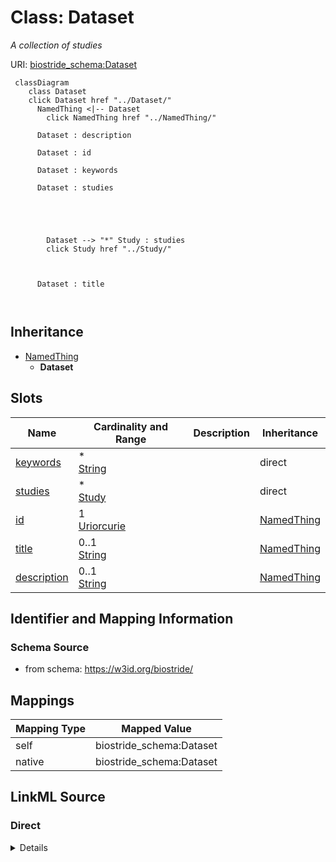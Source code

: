 

# Class: Dataset 


_A collection of studies_





URI: [biostride_schema:Dataset](https://w3id.org/biostride/schema/Dataset)





```mermaid
 classDiagram
    class Dataset
    click Dataset href "../Dataset/"
      NamedThing <|-- Dataset
        click NamedThing href "../NamedThing/"
      
      Dataset : description
        
      Dataset : id
        
      Dataset : keywords
        
      Dataset : studies
        
          
    
        
        
        Dataset --> "*" Study : studies
        click Study href "../Study/"
    

        
      Dataset : title
        
      
```





## Inheritance
* [NamedThing](NamedThing.md)
    * **Dataset**



## Slots

| Name | Cardinality and Range | Description | Inheritance |
| ---  | --- | --- | --- |
| [keywords](keywords.md) | * <br/> [String](String.md) |  | direct |
| [studies](studies.md) | * <br/> [Study](Study.md) |  | direct |
| [id](id.md) | 1 <br/> [Uriorcurie](Uriorcurie.md) |  | [NamedThing](NamedThing.md) |
| [title](title.md) | 0..1 <br/> [String](String.md) |  | [NamedThing](NamedThing.md) |
| [description](description.md) | 0..1 <br/> [String](String.md) |  | [NamedThing](NamedThing.md) |










## Identifier and Mapping Information






### Schema Source


* from schema: https://w3id.org/biostride/




## Mappings

| Mapping Type | Mapped Value |
| ---  | ---  |
| self | biostride_schema:Dataset |
| native | biostride_schema:Dataset |






## LinkML Source

<!-- TODO: investigate https://stackoverflow.com/questions/37606292/how-to-create-tabbed-code-blocks-in-mkdocs-or-sphinx -->

### Direct

<details>
```yaml
name: Dataset
description: A collection of studies
from_schema: https://w3id.org/biostride/
is_a: NamedThing
attributes:
  keywords:
    name: keywords
    from_schema: https://w3id.org/biostride/
    rank: 1000
    domain_of:
    - Dataset
    range: string
    multivalued: true
  studies:
    name: studies
    from_schema: https://w3id.org/biostride/
    rank: 1000
    domain_of:
    - Dataset
    range: Study
    multivalued: true
    inlined: true
    inlined_as_list: true
tree_root: true

```
</details>

### Induced

<details>
```yaml
name: Dataset
description: A collection of studies
from_schema: https://w3id.org/biostride/
is_a: NamedThing
attributes:
  keywords:
    name: keywords
    from_schema: https://w3id.org/biostride/
    rank: 1000
    alias: keywords
    owner: Dataset
    domain_of:
    - Dataset
    range: string
    multivalued: true
  studies:
    name: studies
    from_schema: https://w3id.org/biostride/
    rank: 1000
    alias: studies
    owner: Dataset
    domain_of:
    - Dataset
    range: Study
    multivalued: true
    inlined: true
    inlined_as_list: true
  id:
    name: id
    from_schema: https://w3id.org/biostride/
    rank: 1000
    identifier: true
    alias: id
    owner: Dataset
    domain_of:
    - NamedThing
    - OntologyTerm
    range: uriorcurie
    required: true
  title:
    name: title
    from_schema: https://w3id.org/biostride/
    rank: 1000
    slot_uri: dcterms:title
    alias: title
    owner: Dataset
    domain_of:
    - NamedThing
    range: string
  description:
    name: description
    from_schema: https://w3id.org/biostride/
    rank: 1000
    alias: description
    owner: Dataset
    domain_of:
    - NamedThing
    range: string
tree_root: true

```
</details>
